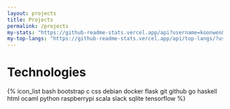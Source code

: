 ```yaml
---
layout: projects
title: Projects
permalink: /projects
my-stats: "https://github-readme-stats.vercel.app/api?username=koonwen&show_icons=true&show=reviews,prs_merged,prs_merged_percentage&rank_icon=github"
my-top-langs: "https://github-readme-stats.vercel.app/api/top-langs/?username=koonwen&size_weight=0.5&count_weight=0.5"
---
```


# Technologies
{% icon_list bash bootstrap c css debian docker flask git github go
haskell html ocaml python raspberrypi scala slack sqlite
tensorflow %}

